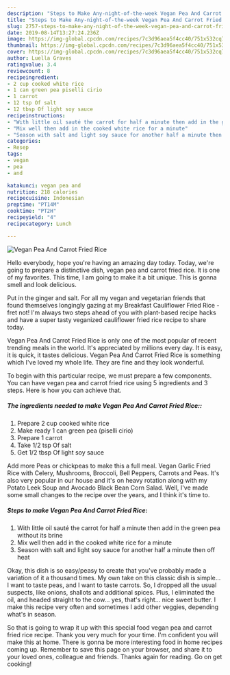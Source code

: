 ```yaml
---
description: "Steps to Make Any-night-of-the-week Vegan Pea And Carrot Fried Rice"
title: "Steps to Make Any-night-of-the-week Vegan Pea And Carrot Fried Rice"
slug: 2757-steps-to-make-any-night-of-the-week-vegan-pea-and-carrot-fried-rice
date: 2019-08-14T13:27:24.236Z
image: https://img-global.cpcdn.com/recipes/7c3d96aea5f4cc40/751x532cq70/vegan-pea-and-carrot-fried-rice-recipe-main-photo.jpg
thumbnail: https://img-global.cpcdn.com/recipes/7c3d96aea5f4cc40/751x532cq70/vegan-pea-and-carrot-fried-rice-recipe-main-photo.jpg
cover: https://img-global.cpcdn.com/recipes/7c3d96aea5f4cc40/751x532cq70/vegan-pea-and-carrot-fried-rice-recipe-main-photo.jpg
author: Luella Graves
ratingvalue: 3.4
reviewcount: 8
recipeingredient:
- 2 cup cooked white rice
- 1 can green pea piselli cirio
- 1 carrot
- 12 tsp Of salt
- 12 tbsp Of light soy sauce
recipeinstructions:
- "With little oil sauté the carrot for half a minute then add in the green pea without its brine"
- "Mix well then add in the cooked white rice for a minute"
- "Season with salt and light soy sauce for another half a minute then off heat"
categories:
- Resep
tags:
- vegan
- pea
- and

katakunci: vegan pea and
nutrition: 218 calories
recipecuisine: Indonesian
preptime: "PT14M"
cooktime: "PT2H"
recipeyield: "4"
recipecategory: Lunch

---
```



![Vegan Pea And Carrot Fried Rice](https://img-global.cpcdn.com/recipes/7c3d96aea5f4cc40/751x532cq70/vegan-pea-and-carrot-fried-rice-recipe-main-photo.jpg)

Hello everybody, hope you're having an amazing day today. Today, we're going to prepare a distinctive dish, vegan pea and carrot fried rice. It is one of my favorites. This time, I am going to make it a bit unique. This is gonna smell and look delicious.

Put in the ginger and salt. For all my vegan and vegetarian friends that found themselves longingly gazing at my Breakfast Cauliflower Fried Rice - fret not! I&#39;m always two steps ahead of you with plant-based recipe hacks and have a super tasty veganized cauliflower fried rice recipe to share today.

Vegan Pea And Carrot Fried Rice is only one of the most popular of recent trending meals in the world. It's appreciated by millions every day. It is easy, it is quick, it tastes delicious. Vegan Pea And Carrot Fried Rice is something which I've loved my whole life. They are fine and they look wonderful.


To begin with this particular recipe, we must prepare a few components. You can have vegan pea and carrot fried rice using 5 ingredients and 3 steps. Here is how you can achieve that.

##### The ingredients needed to make Vegan Pea And Carrot Fried Rice::

1. Prepare 2 cup cooked white rice
1. Make ready 1 can green pea (piselli cirio)
1. Prepare 1 carrot
1. Take 1/2 tsp Of salt
1. Get 1/2 tbsp Of light soy sauce


Add more Peas or chickpeas to make this a full meal. Vegan Garlic Fried Rice with Celery, Mushrooms, Broccoli, Bell Peppers, Carrots and Peas. It&#39;s also very popular in our house and it&#39;s on heavy rotation along with my Potato Leek Soup and Avocado Black Bean Corn Salad. Well, I&#39;ve made some small changes to the recipe over the years, and I think it&#39;s time to. 

##### Steps to make Vegan Pea And Carrot Fried Rice:

1. With little oil sauté the carrot for half a minute then add in the green pea without its brine
1. Mix well then add in the cooked white rice for a minute
1. Season with salt and light soy sauce for another half a minute then off heat


Okay, this dish is so easy/peasy to create that you&#39;ve probably made a variation of it a thousand times. My own take on this classic dish is simple… I want to taste peas, and I want to taste carrots. So, I dropped all the usual suspects, like onions, shallots and additional spices. Plus, I eliminated the oil, and headed straight to the cow… yes, that&#39;s right… nice sweet butter. I make this recipe very often and sometimes I add other veggies, depending what&#39;s in season. 

So that is going to wrap it up with this special food vegan pea and carrot fried rice recipe. Thank you very much for your time. I'm confident you will make this at home. There is gonna be more interesting food in home recipes coming up. Remember to save this page on your browser, and share it to your loved ones, colleague and friends. Thanks again for reading. Go on get cooking!
